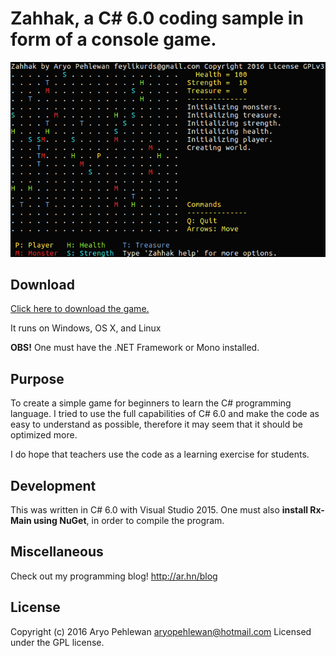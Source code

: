 # Zahhak, a C# 6.0 coding sample in form of a console game.

![Screenshot](pics/zahhak.png)

## Download
[Click here to download the game.](downloads/Zahhak.zip?raw=true)

It runs on Windows, OS X, and Linux

**OBS!** One must have the .NET Framework or Mono installed.

## Purpose
To create a simple game for beginners to learn the C# programming language. I tried to use the full capabilities of C# 6.0 and make the code as easy to understand as possible, therefore it may seem that it should be optimized more.

I do hope that teachers use the code as a learning exercise for students.

## Development
This was written in C# 6.0 with Visual Studio 2015. One must also  **install Rx-Main using NuGet**, in order to compile the program.

## Miscellaneous
Check out my programming blog! http://ar.hn/blog

## License
Copyright (c) 2016 Aryo Pehlewan aryopehlewan@hotmail.com 
Licensed under the GPL license.



